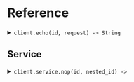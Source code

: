 # Reference
<details><summary><code>client.echo(id, request) -> String</code></summary>
<dl>
<dd>

#### 🔌 Usage

<dl>
<dd>

<dl>
<dd>

```ruby
client.echo({
  name:'Hello world!',
  size:20
});
```
</dd>
</dl>
</dd>
</dl>

#### ⚙️ Parameters

<dl>
<dd>

<dl>
<dd>

**id:** `String` 
    
</dd>
</dl>

<dl>
<dd>

**request:** `Seed::Types::EchoRequest` 
    
</dd>
</dl>
</dd>
</dl>


</dd>
</dl>
</details>

## Service
<details><summary><code>client.service.nop(id, nested_id) -> </code></summary>
<dl>
<dd>

#### 🔌 Usage

<dl>
<dd>

<dl>
<dd>

```ruby
client.service.nop();
```
</dd>
</dl>
</dd>
</dl>

#### ⚙️ Parameters

<dl>
<dd>

<dl>
<dd>

**id:** `String` 
    
</dd>
</dl>

<dl>
<dd>

**nestedId:** `String` 
    
</dd>
</dl>
</dd>
</dl>


</dd>
</dl>
</details>
